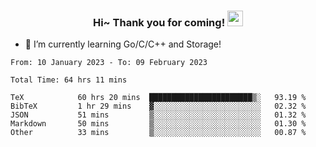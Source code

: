 <h3 align="center">
    Hi~ Thank you for coming!
    <img src="https://media.giphy.com/media/hvRJCLFzcasrR4ia7z/giphy.gif" width="25px">
</h3>

<!--
**pineapple-man/pineapple-man** is a ✨ _special_ ✨ repository because its `README.md` (this file) appears on your GitHub profile.

Here are some ideas to get you started:
- 🔭 I’m currently working on ...
- 🤔 I’m looking for help with ...
- 💬 Ask me about ...
- 📫 How to reach me: ...
- 😄 Pronouns: ...
- ⚡ Fun fact: 
- 👯 I’m looking to collaborate on kubernetes
-->
- 🌱 I’m currently learning Go/C/C++ and Storage!

<!--START_SECTION:waka-->

```text
From: 10 January 2023 - To: 09 February 2023

Total Time: 64 hrs 11 mins

TeX            60 hrs 20 mins  ███████████████████████▒░   93.19 %
BibTeX         1 hr 29 mins    ▓░░░░░░░░░░░░░░░░░░░░░░░░   02.32 %
JSON           51 mins         ▒░░░░░░░░░░░░░░░░░░░░░░░░   01.32 %
Markdown       50 mins         ▒░░░░░░░░░░░░░░░░░░░░░░░░   01.30 %
Other          33 mins         ▒░░░░░░░░░░░░░░░░░░░░░░░░   00.87 %
```

<!--END_SECTION:waka-->
